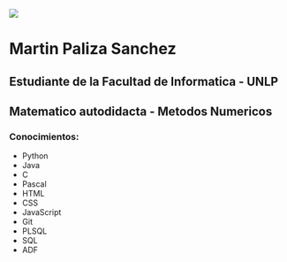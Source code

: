 ![](https://encrypted-tbn0.gstatic.com/images?q=tbn%3AANd9GcScuvMl8ZBWHEYRa-IRDpCxqXlelzhKoConlA&usqp=CAU)
# Martin Paliza Sanchez
## Estudiante de la Facultad de Informatica - UNLP
## Matematico autodidacta - Metodos Numericos
### Conocimientos: 
   - Python
   - Java
   - C
   - Pascal
   - HTML
   - CSS
   - JavaScript
   - Git
   - PLSQL
   - SQL
   - ADF
